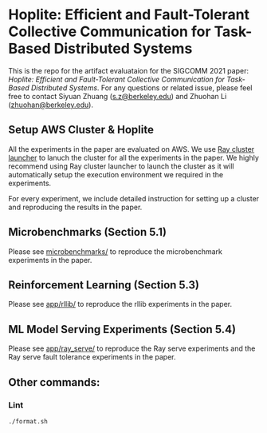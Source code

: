 # Hoplite: Efficient and Fault-Tolerant Collective Communication for Task-Based Distributed Systems

This is the repo for the artifact evaluataion for the SIGCOMM 2021 paper: _Hoplite: Efficient and Fault-Tolerant Collective Communication for Task-Based Distributed Systems_. For any questions or related issue, please feel free to contact Siyuan Zhuang (s.z@berkeley.edu) and Zhuohan Li (zhuohan@berkeley.edu).

## Setup AWS Cluster & Hoplite

All the experiments in the paper are evaluated on AWS. We use [Ray cluster launcher](https://docs.ray.io/en/latest/cluster/launcher.html) to lanuch the cluster for all the experiments in the paper. We highly recommend using Ray cluster launcher to launch the cluster as it will automatically setup the execution environment we required in the experiments.

For every experiment, we include detailed instruction for setting up a cluster and reproducing the results in the paper.

## Microbenchmarks (Section 5.1)

Please see [microbenchmarks/](microbenchmarks) to reproduce the microbenchmark experiments in the paper.

## Reinforcement Learning (Section 5.3)

Please see [app/rllib/](app/rllib/) to reproduce the rllib experiments in the paper.

## ML Model Serving Experiments (Section 5.4)

Please see [app/ray_serve/](app/ray_serve) to reproduce the Ray serve experiments and the Ray serve fault tolerance experiments in the paper.

## Other commands:

### Lint

`./format.sh`
